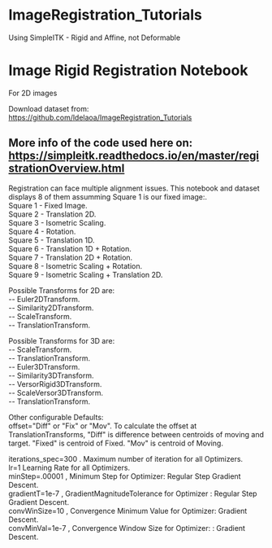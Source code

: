 # ImageRegistration_Tutorials
Using SimpleITK - Rigid and Affine, not Deformable

# Image Rigid Registration Notebook 
For 2D images

Download dataset from: https://github.com/ldelaoa/ImageRegistration_Tutorials

More info of the code used here on: https://simpleitk.readthedocs.io/en/master/registrationOverview.html
----------------

Registration can face multiple alignment issues. 
This notebook and dataset displays 8 of them assumming Square 1 is our fixed image:.  
Square 1 - Fixed Image.  
Square 2 - Translation 2D.  
Square 3 - Isometric Scaling.  
Square 4 - Rotation.  
Square 5 - Translation 1D.  
Square 6 - Translation 1D + Rotation.  
Square 7 - Translation 2D + Rotation.  
Square 8 - Isometric Scaling + Rotation.  
Square 9 - Isometric Scaling + Translation 2D.  


Possible Transforms for 2D are:  
    -- Euler2DTransform.  
    -- Similarity2DTransform.  
    -- ScaleTransform.  
    -- TranslationTransform.  

Possible Transforms for 3D are:  
    -- ScaleTransform.  
    -- TranslationTransform.  
    -- Euler3DTransform.  
    -- Similarity3DTransform.  
    -- VersorRigid3DTransform.  
    -- ScaleVersor3DTransform.  
    -- TranslationTransform.  

Other configurable Defaults:  
offset="Diff" or "Fix" or "Mov". To calculate the offset at TranslationTransforms, "Diff" is difference between centroids of moving and target. "Fixed" is centroid of Fixed. "Mov" is centroid of Moving.  

iterations_spec=300  . Maximum number of iteration for all Optimizers.  
lr=1  Learning Rate for all Optimizers.  
minStep=.00001  , Minimum Step for Optimizer: Regular Step Gradient Descent.  
gradientT=1e-7  , GradientMagnitudeTolerance for Optimizer :  Regular Step Gradient Descent.  
convWinSize=10  , Convergence Minimum Value for Optimizer: Gradient Descent.  
convMinVal=1e-7 , Convergence Window Size for Optimizer: : Gradient Descent.  
